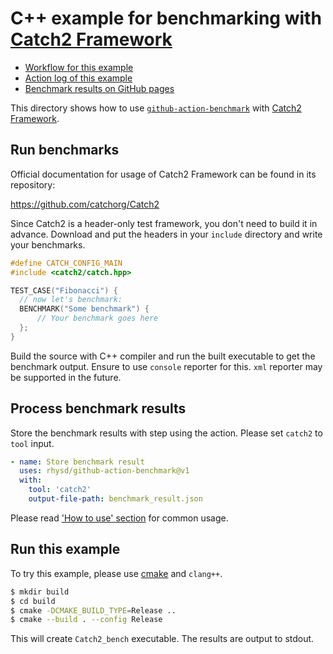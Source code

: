 C++ example for benchmarking with [Catch2 Framework][tool]
====================================================================

- [Workflow for this example](../../.github/workflows/catch2.yml)
- [Action log of this example](https://github.com/benchmark-action/github-action-benchmark/actions?query=workflow%3A%22Catch2+C%2B%2B+Example%22)
- [Benchmark results on GitHub pages](https://rhysd.github.io/github-action-benchmark/dev/bench/)

This directory shows how to use [`github-action-benchmark`][action] with [Catch2 Framework][tool].



## Run benchmarks

Official documentation for usage of Catch2 Framework can be found in its repository:

https://github.com/catchorg/Catch2

Since Catch2 is a header-only test framework, you don't need to build it in advance.
Download and put the headers in your `include` directory and write your benchmarks.

```cpp
#define CATCH_CONFIG_MAIN
#include <catch2/catch.hpp>

TEST_CASE("Fibonacci") {
  // now let's benchmark:
  BENCHMARK("Some benchmark") {
      // Your benchmark goes here
  };
}
```

Build the source with C++ compiler and run the built executable to get the benchmark output.
Ensure to use `console` reporter for this. `xml` reporter may be supported in the future.



## Process benchmark results

Store the benchmark results with step using the action. Please set `catch2` to `tool` input.

```yaml
- name: Store benchmark result
  uses: rhysd/github-action-benchmark@v1
  with:
    tool: 'catch2'
    output-file-path: benchmark_result.json
```

Please read ['How to use' section](https://github.com/benchmark-action/github-action-benchmark#how-to-use) for common usage.



## Run this example

To try this example, please use [cmake](./CMakeLists.txt) and `clang++`.

```sh
$ mkdir build
$ cd build
$ cmake -DCMAKE_BUILD_TYPE=Release ..
$ cmake --build . --config Release
```

This will create `Catch2_bench` executable. The results are output to stdout.

[tool]: https://github.com/catchorg/Catch2
[action]: https://github.com/benchmark-action/github-action-benchmark
